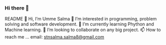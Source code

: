 ### Hi there 👋

README
👋 Hi, I’m Umme Salma
👀 I’m interested in programming, problem solving and software development.
🌱 I’m currently learning Phython and Machine learning.
💞️ I’m looking to collaborate on any big project.
📫 How to reach me ... email: stnsalma.salma8@gmail.com
